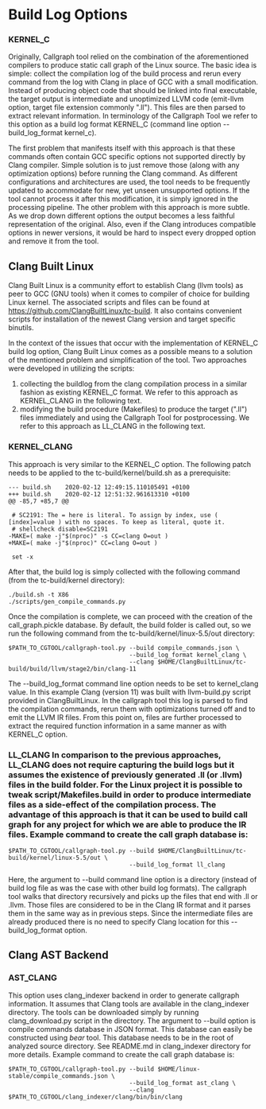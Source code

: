 <!--
SPDX-FileCopyrightText: 2020 Bayerische Motoren Werke Aktiengesellschaft (BMW AG)

SPDX-License-Identifier: Apache-2.0
-->

# Build Log Options

### KERNEL_C

Originally, Callgraph tool relied on the combination of the aforementioned compilers to produce static call graph of the Linux source. The basic idea is simple: collect the compilation log of the build process and rerun every command from the log with Clang in place of GCC with a small modification. Instead of producing object code that should be linked into final executable, the target output is intermediate and unoptimized LLVM code (emit-llvm option, target file extension commonly ".ll"). This files are then parsed to extract relevant information. In terminology of the Callgraph Tool we refer to this option as a build log format KERNEL_C (command line option --build_log_format kernel_c).

The first problem that manifests itself with this approach is that these commands often contain GCC specific options not supported directly by Clang compiler. Simple solution is to just remove those (along with any optimization options) before running the Clang command. As different configurations and architectures are used, the tool needs to be frequently updated to accommodate for new, yet unseen unsupported options. If the tool cannot process it after this modification, it is simply ignored in the processing pipeline.
The other problem with this approach is more subtle. As we drop down different options the output becomes a less faithful representation of the original. Also, even if the Clang introduces compatible options in newer versions, it would be hard to inspect every dropped option and remove it from the tool. 

## Clang Built Linux

Clang Built Linux is a community effort to establish Clang (llvm tools) as peer to GCC (GNU tools) when it comes to compiler of choice for building Linux kernel. The associated scripts and files can be found at https://github.com/ClangBuiltLinux/tc-build. It also contains convenient scripts for installation of the newest Clang version and target specific binutils.

In the context of the issues that occur with the implementation of KERNEL_C build log option, Clang Built Linux comes as a possible means to a solution of the mentioned problem and simplification of the tool. Two approaches were developed in utilizing the scripts:

1. collecting the buildlog from the clang compilation process in a similar fashion as existing KERNEL_C format. We refer to this approach as KERNEL_CLANG in the following text.
2. modifying the build procedure (Makefiles) to produce the target (".ll") files immediately and using the Callgraph Tool for postprocessing. We refer to this approach as LL_CLANG  in the following text.

### KERNEL_CLANG

This approach is very similar to the KERNEL_C option. The following patch needs to be applied to the tc-build/kernel/build.sh as a prerequisite:

```
--- build.sh    2020-02-12 12:49:15.110105491 +0100
+++ build.sh    2020-02-12 12:51:32.961613310 +0100
@@ -85,7 +85,7 @@
  
 # SC2191: The = here is literal. To assign by index, use ( [index]=value ) with no spaces. To keep as literal, quote it.
 # shellcheck disable=SC2191
-MAKE=( make -j"$(nproc)" -s CC=clang O=out )
+MAKE=( make -j"$(nproc)" CC=clang O=out )
  
 set -x
```
After that, the build log is simply collected with the following command (from the tc-build/kernel directory):
```
./build.sh -t X86
./scripts/gen_compile_commands.py
```

Once the compilation is complete, we can proceed with the creation of the call_graph.pickle database. By default, the build folder is called out, so we run the following command from the tc-build/kernel/linux-5.5/out directory:
```
$PATH_TO_CGTOOL/callgraph-tool.py --build compile_commands.json \
                                  --build_log_format kernel_clang \
                                  --clang $HOME/ClangBuiltLinux/tc-build/build/llvm/stage2/bin/clang-11
```
The --build_log_format command line option needs to be set to kernel_clang value. In this example Clang (version 11) was built with llvm-build.py script provided in ClangBuiltLinux. In the callgraph tool this log is parsed to find the compilation commands, rerun them with optimizations turned off and to emit the LLVM IR files. From this point on, files are further processed to extract the required function information in a same manner as with KERNEL_C option.


### LL_CLANG In comparison to the previous approaches, LL_CLANG does not require capturing the build logs but it assumes the existence of previously generated .ll (or .llvm) files in the build folder. For the Linux project it is possible to tweak script/Makefiles.build in order to produce intermediate files as a side-effect of the compilation process.  The advantage of this approach is that it can be used to build call graph for any project for which we are able to produce the IR files.  Example command to create the call graph database is:
```
$PATH_TO_CGTOOL/callgraph-tool.py --build $HOME/ClangBuiltLinux/tc-build/kernel/linux-5.5/out \
                                  --build_log_format ll_clang
```
Here, the argument to --build command line option is a directory (instead of build log file as was the case with other build log formats). The callgraph tool walks that directory recursively and picks up the files that end with .ll or .llvm. Those files are considered to be in the Clang IR format and it parses them in the same way as in previous steps. Since the intermediate files are already produced there is no need to specify Clang location for this --build_log_format option.

## Clang AST Backend

### AST\_CLANG

This option uses clang\_indexer backend in order to generate callgraph information. It assumes that Clang tools are available in the clang\_indexer directory. The tools can be downloaded simply by running clang\_download.py script in the directory. The argument to --build option is compile commands database in JSON format. This database can easily be constructed using _bear_ tool. This database needs to be in the root of analyzed source directory. See README.md in clang\_indexer directory for more details.
Example command to create the call graph database is:
```
$PATH_TO_CGTOOL/callgraph-tool.py --build $HOME/linux-stable/compile_commands.json \
                                  --build_log_format ast_clang \
                                  --clang $PATH_TO_CGTOOL/clang_indexer/clang/bin/bin/clang
```
